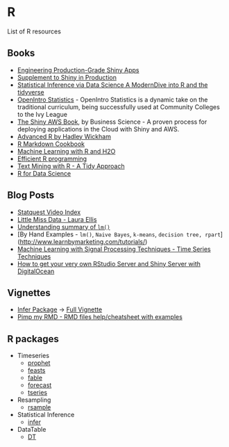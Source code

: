 # R

List of R resources

## Books

* [Engineering Production-Grade Shiny Apps](https://thinkr-open.github.io/building-shiny-apps-workflow/index.html)
* [Supplement to Shiny in Production](https://kellobri.github.io/shiny-prod-book/)
* [Statistical Inference via Data Science A ModernDive into R and the tidyverse](https://moderndive.com/index.html)
* [OpenIntro Statistics](https://www.openintro.org/book/os/) - 
OpenIntro Statistics is a dynamic take on the traditional curriculum, being successfully used at Community Colleges to the Ivy League
* [The Shiny AWS Book](https://business-science.github.io/shiny-production-with-aws-book/), by Business Science - A proven process for deploying applications in the Cloud with Shiny and AWS.
* [Advanced R by Hadley Wickham](https://adv-r.hadley.nz/index.html)
* [R Markdown Cookbook](https://bookdown.org/yihui/rmarkdown-cookbook/)
* [Machine Learning with R and H2O](http://docs.h2o.ai/h2o/latest-stable/h2o-docs/booklets/RBooklet.pdf)
* [Efficient R programming](https://csgillespie.github.io/efficientR/input-output.html)
* [Text Mining with R - A Tidy Approach](https://www.tidytextmining.com/)
* [R for Data Science](https://r4ds.had.co.nz/)

## Blog Posts

* [Statquest Video Index](https://statquest.org/video-index/)
* [Little Miss Data - Laura Ellis](https://www.littlemissdata.com/)
* [Understanding summary of `lm()`](http://www.learnbymarketing.com/tutorials/explaining-the-lm-summary-in-r/)
* [By Hand Examples - `lm()`, `Naive Bayes`, `k-means`, `decision tree, rpart`] (http://www.learnbymarketing.com/tutorials/)
* [Machine Learning with Signal Processing Techniques - Time Series Techniques](http://ataspinar.com/2018/04/04/machine-learning-with-signal-processing-techniques/)
* [How to get your very own RStudio Server and Shiny Server with DigitalOcean](https://deanattali.com/2015/05/09/setup-rstudio-shiny-server-digital-ocean/)

## Vignettes

* [Infer Package](https://cran.r-project.org/web/packages/infer/index.html) -> [Full Vignette](https://cran.r-project.org/web/packages/infer/vignettes/observed_stat_examples.html)
* [Pimp my RMD - RMD files help/cheatsheet with examples](https://holtzy.github.io/Pimp-my-rmd/)

## R packages

* Timeseries
    * [prophet](https://facebook.github.io/prophet/)
    * [feasts](https://cran.r-project.org/web/packages/feasts/index.html)
    * [fable](https://fable.tidyverts.org/)
	* [forecast](https://cran.r-project.org/web/packages/forecast/index.html)
	* [tseries](https://cran.r-project.org/web/packages/tseries/index.html)
* Resampling 
    * [rsample](https://cran.r-project.org/web/packages/rsample/index.html)
* Statistical Inference
	* [infer](https://cran.r-project.org/web/packages/infer/index.html)
* DataTable
	* [DT](https://rstudio.github.io/DT/)